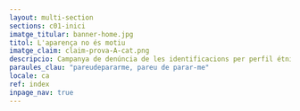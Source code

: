 ```yaml
---
layout: multi-section
sections: c01-inici
imatge_titular: banner-home.jpg
titol: L'aparença no és motiu
imatge_claim: claim-prova-A-cat.png
descripcio: Campanya de denúncia de les identificacions per perfil étnic.
paraules_clau: "pareudepararme, pareu de parar-me"
locale: ca
ref: index
inpage_nav: true
---
```

